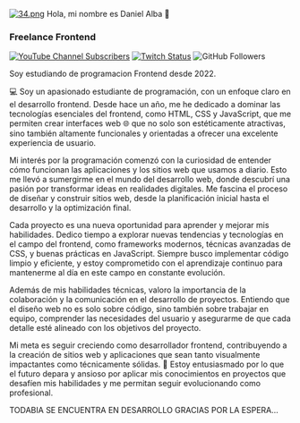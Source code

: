 [![34.png](https://i.postimg.cc/gjg0zRYJ/34.png)](https://postimg.cc/4HhGwYHk) Hola, mi nombre es Daniel Alba 👋
### Freelance Frontend


[![YouTube Channel Subscribers](https://img.shields.io/youtube/channel/subscribers/UCxPD7bsocoAMq8Dj18kmGyQ?style=social)]()
[![Twitch Status](https://img.shields.io/twitch/status/mouredev?style=social)]()
![GitHub Followers](https://img.shields.io/github/followers/mouredev?style=social)

Soy estudiando de programacion Frontend desde 2022.

💻 Soy un apasionado estudiante de programación, con un enfoque claro en el desarrollo frontend. Desde hace un año, me he dedicado a dominar las tecnologías esenciales del frontend, como HTML, CSS y JavaScript, que me permiten crear interfaces web 🌐 que no solo son estéticamente atractivas, sino también altamente funcionales y orientadas a ofrecer una excelente experiencia de usuario.

Mi interés por la programación comenzó con la curiosidad de entender cómo funcionan las aplicaciones y los sitios web que usamos a diario. Esto me llevó a sumergirme en el mundo del desarrollo web, donde descubrí una pasión por transformar ideas en realidades digitales. Me fascina el proceso de diseñar y construir sitios web, desde la planificación inicial hasta el desarrollo y la optimización final.

Cada proyecto es una nueva oportunidad para aprender y mejorar mis habilidades. Dedico tiempo a explorar nuevas tendencias y tecnologías en el campo del frontend, como frameworks modernos, técnicas avanzadas de CSS, y buenas prácticas en JavaScript. Siempre busco implementar código limpio y eficiente, y estoy comprometido con el aprendizaje continuo para mantenerme al día en este campo en constante evolución.

Además de mis habilidades técnicas, valoro la importancia de la colaboración y la comunicación en el desarrollo de proyectos. Entiendo que el diseño web no es solo sobre código, sino también sobre trabajar en equipo, comprender las necesidades del usuario y asegurarme de que cada detalle esté alineado con los objetivos del proyecto.

Mi meta es seguir creciendo como desarrollador frontend, contribuyendo a la creación de sitios web y aplicaciones que sean tanto visualmente impactantes como técnicamente sólidas. 🚀 Estoy entusiasmado por lo que el futuro depara y ansioso por aplicar mis conocimientos en proyectos que desafíen mis habilidades y me permitan seguir evolucionando como profesional.


TODABIA SE ENCUENTRA EN DESARROLLO GRACIAS POR LA ESPERA...
